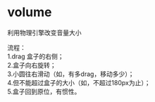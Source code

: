 # volume
利用物理引擎改变音量大小
  
流程：  
1.drag 盒子的右侧；  
2.盒子向右旋转；  
3.小圆往右滑动（如，有多drag，移动多少）；  
4.但不能超过盒子的大小（如，不超过180px为止）；  
5.盒子回到原位，有惯性。  
